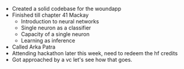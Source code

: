 - Created a solid codebase for the woundapp
- Finished till chapter 41 Mackay
	- Introduction to neural networks
	- Single neuron as a classifier
	- Capacity of a single neuron
	- Learning as inference
- Called Arka Patra
- Attending hackathon later this week, need to redeem the hf credits
- Got approached by a vc let's see how that goes.